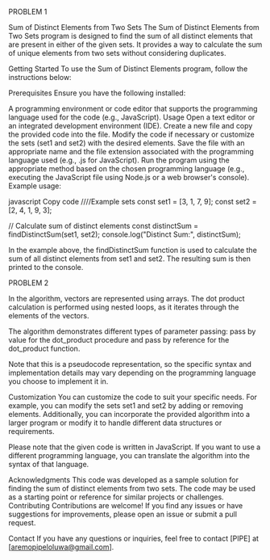 PROBLEM 1

Sum of Distinct Elements from Two Sets
The Sum of Distinct Elements from Two Sets program is designed to find the sum of all distinct elements that are present in either of the given sets. It provides a way to calculate the sum of unique elements from two sets without considering duplicates.

Getting Started
To use the Sum of Distinct Elements program, follow the instructions below:

Prerequisites
Ensure you have the following installed:

A programming environment or code editor that supports the programming language used for the code (e.g., JavaScript).
Usage
Open a text editor or an integrated development environment (IDE).
Create a new file and copy the provided code into the file.
Modify the code if necessary or customize the sets (set1 and set2) with the desired elements.
Save the file with an appropriate name and the file extension associated with the programming language used (e.g., .js for JavaScript).
Run the program using the appropriate method based on the chosen programming language (e.g., executing the JavaScript file using Node.js or a web browser's console).
Example usage:

javascript
Copy code
////Example sets
const set1 = [3, 1, 7, 9];
const set2 = [2, 4, 1, 9, 3];

// Calculate sum of distinct elements
const distinctSum = findDistinctSum(set1, set2);
console.log("Distinct Sum:", distinctSum);

In the example above, the findDistinctSum function is used to calculate the sum of all distinct elements from set1 and set2. The resulting sum is then printed to the console.


PROBLEM 2

In the algorithm, vectors are represented using arrays. The dot product calculation is performed using nested loops, as it iterates through the elements of the vectors.

The algorithm demonstrates different types of parameter passing: pass by value for the dot_product procedure and pass by reference for the dot_product function.

Note that this is a pseudocode representation, so the specific syntax and implementation details may vary depending on the programming language you choose to implement it in.

Customization
You can customize the code to suit your specific needs. For example, you can modify the sets set1 and set2 by adding or removing elements. Additionally, you can incorporate the provided algorithm into a larger program or modify it to handle different data structures or requirements.

Please note that the given code is written in JavaScript. If you want to use a different programming language, you can translate the algorithm into the syntax of that language.

Acknowledgments
This code was developed as a sample solution for finding the sum of distinct elements from two sets.
The code may be used as a starting point or reference for similar projects or challenges.
Contributing
Contributions are welcome! If you find any issues or have suggestions for improvements, please open an issue or submit a pull request.

Contact
If you have any questions or inquiries, feel free to contact [PIPE] at [aremopipeloluwa@gmail.com].

